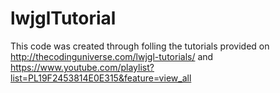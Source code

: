 # lwjglTutorial
This code was created through folling the tutorials provided on http://thecodinguniverse.com/lwjgl-tutorials/ and https://www.youtube.com/playlist?list=PL19F2453814E0E315&feature=view_all
